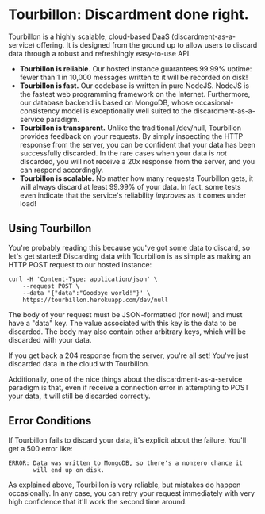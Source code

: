 Tourbillon: Discardment done right.
===================================

Tourbillon is a highly scalable,
cloud-based DaaS (discardment-as-a-service) offering. It is designed from
the ground up to allow users to discard data through a robust and
refreshingly easy-to-use API.

* **Tourbillon is reliable.** Our hosted instance guarantees 99.99% uptime:
  fewer than 1 in 10,000 messages written to it will be recorded on disk!
* **Tourbillon is fast.** Our codebase is written in pure NodeJS. NodeJS is
  the fastest web programming framework on the Internet. Furthermore, our
  database backend is based on MongoDB, whose occasional-consistency model
  is exceptionally well suited to the discardment-as-a-service paradigm.
* **Tourbillon is transparent.** Unlike the traditional /dev/null, Tourbillon
  provides feedback on your requests. By simply inspecting the HTTP response
  from the server, you can be confident that your data has been
  successfully discarded. In the rare cases when your data is _not_
  discarded, you will not receive a 20x response from the server, and
  you can respond accordingly.
* **Tourbillon is scalable.** No matter how many requests Tourbillon gets, it
  will always discard at least 99.99% of your data. In fact, some tests even
  indicate that the service's reliability _improves_ as it comes under
  load!

Using Tourbillon
----------------

You're probably reading this because you've got some data to discard, so
let's get started! Discarding data with Tourbillon is as simple as making
an HTTP POST request to our hosted instance:

    curl -H 'Content-Type: application/json' \
        --request POST \
        --data '{"data":"Goodbye world!"}' \
        https://tourbillon.herokuapp.com/dev/null

The body of your request must be JSON-formatted (for now!) and must have a
"data" key. The value associated with this key is the data to be discarded.
The body may also contain other arbitrary keys, which will be discarded with
your data.

If you get back a 204 response from the server, you're all set! You've
just discarded data in the cloud with Tourbillon.

Additionally, one of the nice things about the discardment-as-a-service
paradigm is that, even if receive a connection error in attempting to POST
your data, it will still be discarded correctly.


Error Conditions
----------------

If Tourbillon fails to discard your data, it's explicit about the failure.
You'll get a 500 error like:

    ERROR: Data was written to MongoDB, so there's a nonzero chance it
           will end up on disk.

As explained above, Tourbillon is very reliable, but mistakes do happen
occasionally. In any case, you can retry your request immediately with
very high confidence that it'll work the second time around.
